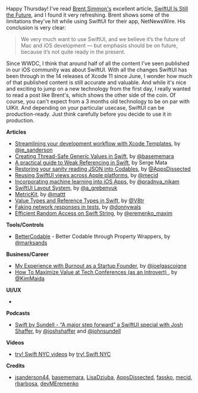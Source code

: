 Happy Thursday! I've read [Brent Simmon's](https://twitter.com/brentsimmons/) excellent article, [SwiftUI Is Still the Future](https://inessential.com/2019/10/21/swiftui_is_still_the_future), and I found it very refreshing. Brent shows some of the limitations they've hit while using SwiftUI for their app, NetNewsWire. His conclusion is very clear:

> We very much want to use SwiftUI, and we believe it’s the future of Mac and iOS development — but emphasis should be on future, because it’s not quite ready in the present.

Since WWDC, I think that around half of all the content I've seen published in our iOS community was about SwiftUI. With all the changes SwiftUI has been through in the 14 releases of Xcode 11 since June, I wonder how much of that published content is still accurate and valuable. And while it's nice and exciting to jump on a new technology from the first day, I really wanted to read a post like Brent's, which shows the other side of the coin. Of course, you can't expect from a 3 months old technology to be on par with UIKit. And depending on your particular usecase, SwiftUI can be production-ready. Just think carefully before you decide to use it in production.


**Articles**

* [Streamlining your development workflow with Xcode Templates](https://edit.theappbusiness.com/streamlining-your-development-workflow-with-xcode-templates-b99a73a5b5f8), by [@je_sanderson](https://twitter.com/je_sanderson)
* [Creating Thread-Safe Generic Values in Swift](https://basememara.com/creating-thread-safe-generic-values-in-swift/), by [@basememara](https://twitter.com/basememara)
* [A practical guide to Weak Referencing in Swift](https://medium.com/flawless-app-stories/a-practical-guide-to-weak-referencing-in-swift-60a1e4da2ef9), by Serge Mata
* [Restoring your sanity reading JSON into Codables](https://www.appsdissected.com/json-codable-decodingerror-quicktype/), by [@AppsDissected](https://twitter.com/AppsDissected)
* [Reusing SwiftUI views across Apple platforms](https://mecid.github.io/2019/10/23/reusing-swiftui-views-across-apple-platforms/), by [@mecid](https://twitter.com/mecid)
* [Incorporating machine learning into iOS Apps](https://medium.com/@pradnya_nikam/incorporating-machine-learning-into-ios-apps-a5eb8bccd915), by [@pradnya_nikam](https://twitter.com/pradnya_nikam)
* [SwiftUI Layout System](https://kean.github.io/post/swiftui-layout-system), by [@a_grebenyuk](https://twitter.com/a_grebenyuk)
* [Metric​Kit](https://nshipster.com/metrickit/), by [@mattt](https://twitter.com/mattt)
* [Value Types and Reference Types in Swift](https://www.vadimbulavin.com/value-types-and-reference-types-in-swift/), by [@V8tr](https://twitter.com/V8tr)
* [Faking network responses in tests](https://www.donnywals.com/faking-network-responses-in-tests/), by [@donnywals](https://twitter.com/donnywals)
* [Efficient Random Access on Swift String](https://maximeremenko.com/string-random-access), by [@eremenko_maxim](https://twitter.com/eremenko_maxim)

**Tools/Controls**

* [BetterCodable](https://github.com/marksands/BetterCodable) - Better Codable through Property Wrappers, by [@marksands](https://twitter.com/marksands)

**Business/Career**

* [My Experience with Burnout as a Startup Founder](https://open.buffer.com/burnout/), by [@joelgascoigne](https://twitter.com/joelgascoigne)
* [How To Maximize Value at Tech Conferences (as an Introvert) ](https://dev.to/kimmaida/how-to-maximize-value-at-tech-conferences-as-an-introvert-3636), by [@KimMaida](https://twitter.com/KimMaida)

**UI/UX**

* 

**Podcasts**

* [Swift by Sundell - “A major step forward” a SwiftUI special with Josh Shaffer](https://www.swiftbysundell.com/podcast/59/), by [@joshshaffer](https://twitter.com/joshshaffer) and [@johnsundell](https://twitter.com/johnsundell)

**Videos**

* [try! Swift NYC videos](https://www.youtube.com/playlist?list=PLCl5NM4qD3u8MjC_uV709BxqPoT3KX2C-) by [try! Swift NYC](https://twitter.com/tryswiftnyc)

**Credits**

* [jsanderson44](https://github.com/jsanderson44), [basememara](https://github.com/basememara), [LisaDziuba](https://github.com/lisadziuba), [AppsDissected](https://github.com/AppsDissected), [fassko](https://github.com/fassko), [mecid](https://github.com/mecid), [rbarbosa](https://github.com/rbarbosa), [devMEremenko](https://github.com/devMEremenko/)
